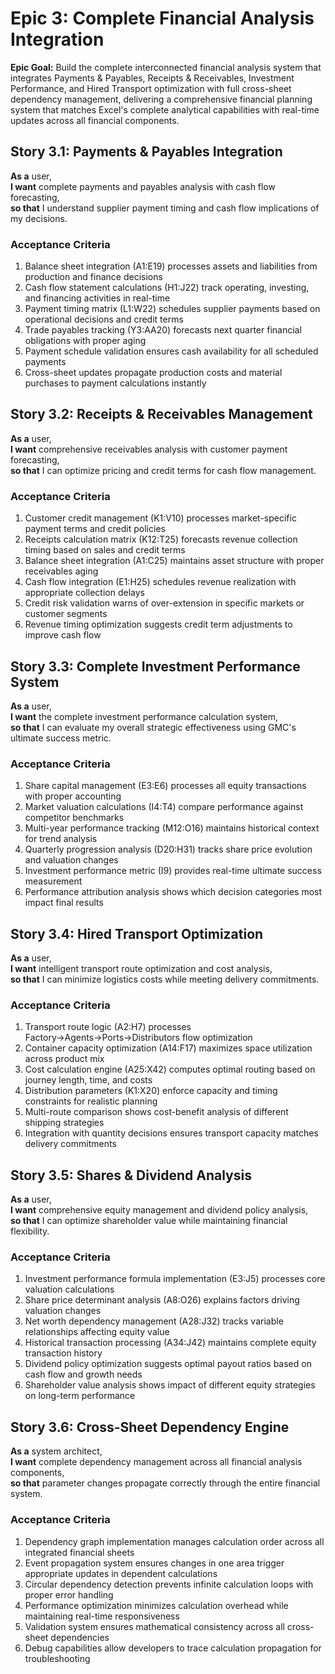 # Epic 3: Complete Financial Analysis Integration

**Epic Goal:** Build the complete interconnected financial analysis system that integrates Payments & Payables, Receipts & Receivables, Investment Performance, and Hired Transport optimization with full cross-sheet dependency management, delivering a comprehensive financial planning system that matches Excel's complete analytical capabilities with real-time updates across all financial components.

## Story 3.1: Payments & Payables Integration

**As a** user,  
**I want** complete payments and payables analysis with cash flow forecasting,  
**so that** I understand supplier payment timing and cash flow implications of my decisions.

### Acceptance Criteria
1. Balance sheet integration (A1:E19) processes assets and liabilities from production and finance decisions
2. Cash flow statement calculations (H1:J22) track operating, investing, and financing activities in real-time
3. Payment timing matrix (L1:W22) schedules supplier payments based on operational decisions and credit terms
4. Trade payables tracking (Y3:AA20) forecasts next quarter financial obligations with proper aging
5. Payment schedule validation ensures cash availability for all scheduled payments
6. Cross-sheet updates propagate production costs and material purchases to payment calculations instantly

## Story 3.2: Receipts & Receivables Management

**As a** user,  
**I want** comprehensive receivables analysis with customer payment forecasting,  
**so that** I can optimize pricing and credit terms for cash flow management.

### Acceptance Criteria
1. Customer credit management (K1:V10) processes market-specific payment terms and credit policies
2. Receipts calculation matrix (K12:T25) forecasts revenue collection timing based on sales and credit terms
3. Balance sheet integration (A1:C25) maintains asset structure with proper receivables aging
4. Cash flow integration (E1:H25) schedules revenue realization with appropriate collection delays
5. Credit risk validation warns of over-extension in specific markets or customer segments
6. Revenue timing optimization suggests credit term adjustments to improve cash flow

## Story 3.3: Complete Investment Performance System

**As a** user,  
**I want** the complete investment performance calculation system,  
**so that** I can evaluate my overall strategic effectiveness using GMC's ultimate success metric.

### Acceptance Criteria
1. Share capital management (E3:E6) processes all equity transactions with proper accounting
2. Market valuation calculations (I4:T4) compare performance against competitor benchmarks
3. Multi-year performance tracking (M12:O16) maintains historical context for trend analysis
4. Quarterly progression analysis (D20:H31) tracks share price evolution and valuation changes
5. Investment performance metric (I9) provides real-time ultimate success measurement
6. Performance attribution analysis shows which decision categories most impact final results

## Story 3.4: Hired Transport Optimization

**As a** user,  
**I want** intelligent transport route optimization and cost analysis,  
**so that** I can minimize logistics costs while meeting delivery commitments.

### Acceptance Criteria
1. Transport route logic (A2:H7) processes Factory→Agents→Ports→Distributors flow optimization
2. Container capacity optimization (A14:F17) maximizes space utilization across product mix
3. Cost calculation engine (A25:X42) computes optimal routing based on journey length, time, and costs
4. Distribution parameters (K1:X20) enforce capacity and timing constraints for realistic planning
5. Multi-route comparison shows cost-benefit analysis of different shipping strategies
6. Integration with quantity decisions ensures transport capacity matches delivery commitments

## Story 3.5: Shares & Dividend Analysis

**As a** user,  
**I want** comprehensive equity management and dividend policy analysis,  
**so that** I can optimize shareholder value while maintaining financial flexibility.

### Acceptance Criteria
1. Investment performance formula implementation (E3:J5) processes core valuation calculations
2. Share price determinant analysis (A8:O26) explains factors driving valuation changes
3. Net worth dependency management (A28:J32) tracks variable relationships affecting equity value
4. Historical transaction processing (A34:J42) maintains complete equity transaction history
5. Dividend policy optimization suggests optimal payout ratios based on cash flow and growth needs
6. Shareholder value analysis shows impact of different equity strategies on long-term performance

## Story 3.6: Cross-Sheet Dependency Engine

**As a** system architect,  
**I want** complete dependency management across all financial analysis components,  
**so that** parameter changes propagate correctly through the entire financial system.

### Acceptance Criteria
1. Dependency graph implementation manages calculation order across all integrated financial sheets
2. Event propagation system ensures changes in one area trigger appropriate updates in dependent calculations
3. Circular dependency detection prevents infinite calculation loops with proper error handling
4. Performance optimization minimizes calculation overhead while maintaining real-time responsiveness
5. Validation system ensures mathematical consistency across all cross-sheet dependencies
6. Debug capabilities allow developers to trace calculation propagation for troubleshooting
